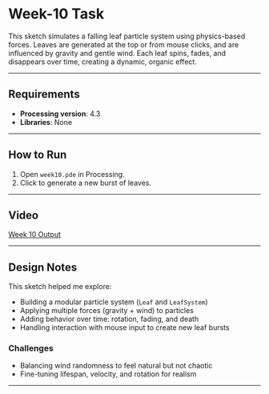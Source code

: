 # Week-10 Task

This sketch simulates a falling leaf particle system using physics-based forces. Leaves are generated at the top or from mouse clicks, and are influenced by gravity and gentle wind. Each leaf spins, fades, and disappears over time, creating a dynamic, organic effect.

---

## Requirements

- **Processing version**: 4.3  
- **Libraries**: None

---

## How to Run

1. Open `week10.pde` in Processing.
2. Click to generate a new burst of leaves.

---

## Video

[Week 10 Output](https://artslondon-my.sharepoint.com/:v:/r/personal/c_lau0820241_arts_ac_uk/Documents/Computational%20Practices/week10.mp4?csf=1&web=1&nav=eyJyZWZlcnJhbEluZm8iOnsicmVmZXJyYWxBcHAiOiJPbmVEcml2ZUZvckJ1c2luZXNzIiwicmVmZXJyYWxBcHBQbGF0Zm9ybSI6IldlYiIsInJlZmVycmFsTW9kZSI6InZpZXciLCJyZWZlcnJhbFZpZXciOiJNeUZpbGVzTGlua0NvcHkifX0&e=iYELcT)

---

## Design Notes

This sketch helped me explore:

- Building a modular particle system (`Leaf` and `LeafSystem`)
- Applying multiple forces (gravity + wind) to particles
- Adding behavior over time: rotation, fading, and death
- Handling interaction with mouse input to create new leaf bursts

### Challenges

- Balancing wind randomness to feel natural but not chaotic
- Fine-tuning lifespan, velocity, and rotation for realism

---
